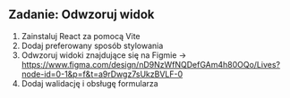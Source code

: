 ## Zadanie: Odwzoruj widok

1. Zainstaluj React za pomocą Vite
2. Dodaj preferowany sposób stylowania
3. Odwzoruj widoki znajdujące się na Figmie -> https://www.figma.com/design/nD9NzWfNQDefGAm4h80OQo/Lives?node-id=0-1&p=f&t=a9rDwgz7sUkzBVLF-0
4. Dodaj walidację i obsługę formularza
